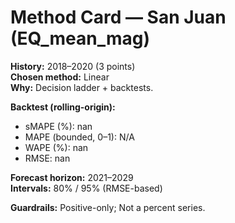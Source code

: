 # Method Card — San Juan (EQ_mean_mag)

**History:** 2018–2020 (3 points)  
**Chosen method:** Linear  
**Why:** Decision ladder + backtests.

**Backtest (rolling-origin):**
- sMAPE (%): nan
- MAPE (bounded, 0–1): N/A
- WAPE (%): nan
- RMSE: nan

**Forecast horizon:** 2021–2029  
**Intervals:** 80% / 95% (RMSE-based)

**Guardrails:** Positive-only; Not a percent series.
